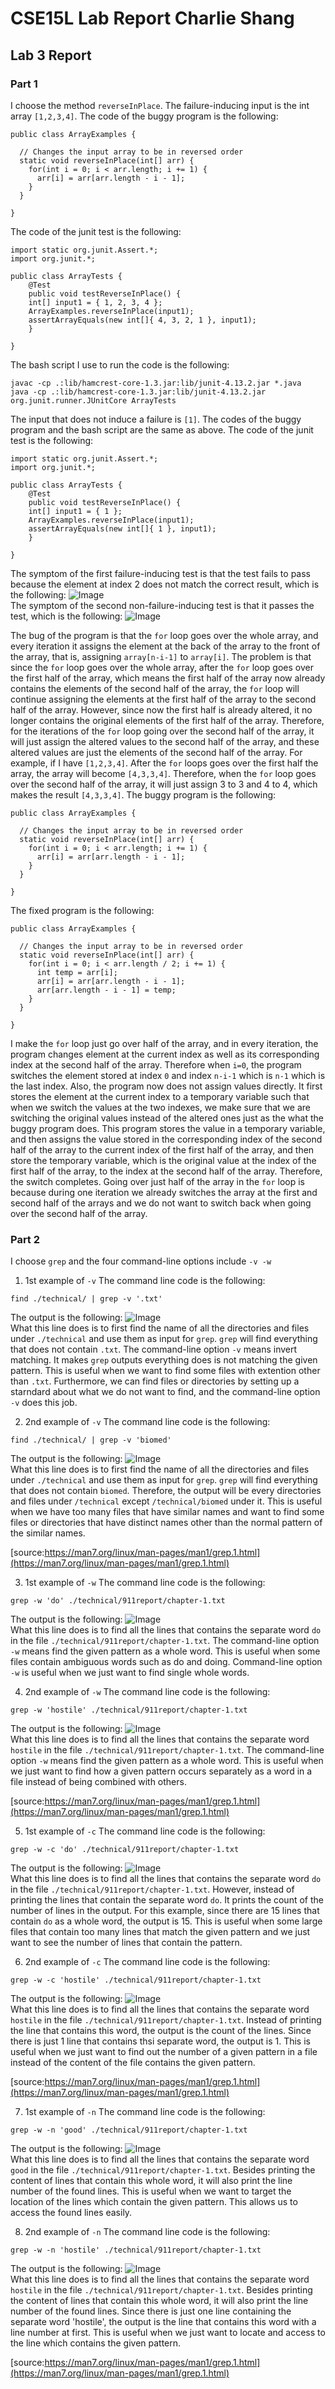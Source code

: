 # CSE15L Lab Report Charlie Shang
## Lab 3 Report
### Part 1
I choose the method `reverseInPlace`.
The failure-inducing input is the int array `[1,2,3,4]`.
The code of the buggy program is the following:
```
public class ArrayExamples {

  // Changes the input array to be in reversed order
  static void reverseInPlace(int[] arr) {
    for(int i = 0; i < arr.length; i += 1) {
      arr[i] = arr[arr.length - i - 1];
    }
  }

}
```
The code of the junit test is the following:
```
import static org.junit.Assert.*;
import org.junit.*;

public class ArrayTests {
	@Test 
	public void testReverseInPlace() {
    int[] input1 = { 1, 2, 3, 4 };
    ArrayExamples.reverseInPlace(input1);
    assertArrayEquals(new int[]{ 4, 3, 2, 1 }, input1);
	}

}
```
The bash script I use to run the code is the following:
```
javac -cp .:lib/hamcrest-core-1.3.jar:lib/junit-4.13.2.jar *.java
java -cp .:lib/hamcrest-core-1.3.jar:lib/junit-4.13.2.jar org.junit.runner.JUnitCore ArrayTests
```

The input that does not induce a failure is `[1]`.
The codes of the buggy program and the bash script are the same as above.
The code of the junit test is the following:
```
import static org.junit.Assert.*;
import org.junit.*;

public class ArrayTests {
	@Test 
	public void testReverseInPlace() {
    int[] input1 = { 1 };
    ArrayExamples.reverseInPlace(input1);
    assertArrayEquals(new int[]{ 1 }, input1);
	}

}
```

The symptom of the first failure-inducing test is that the test fails to pass because the element at index 2 does not match the correct result, which is the following:
![Image](lab3/fail.png)<br />
The symptom of the second non-failure-inducing test is that it passes the test, which is the following:
![Image](lab3/non_fail.png)<br />

The bug of the program is that the `for` loop goes over the whole array, and every iteration it assigns the element at the back of the array to the front of the array, that is, assigning `array[n-i-1]` to `array[i]`. The problem is that since the `for` loop goes over the whole array, after the `for` loop goes over the first half of the array, which means the first half of the array now already contains the elements of the second half of the array, the `for` loop will continue assigning the elements at the first half of the array to the second half of the array. However, since now the first half is already altered, it no longer contains the original elements of the first half of the array. Therefore, for the iterations of the `for` loop going over the second half of the array, it will just assign the altered values to the second half of the array, and these altered values are just the elements of the second half of the array. For example, if I have `[1,2,3,4]`. After the `for` loops goes over the first half the array, the array will become `[4,3,3,4]`. Therefore, when the `for` loop goes over the second half of the array, it will just assign 3 to 3 and 4 to 4, which makes the result `[4,3,3,4]`.
The buggy program is the following:
```
public class ArrayExamples {

  // Changes the input array to be in reversed order
  static void reverseInPlace(int[] arr) {
    for(int i = 0; i < arr.length; i += 1) {
      arr[i] = arr[arr.length - i - 1];
    }
  }
  
}
```
The fixed program is the following:
```
public class ArrayExamples {

  // Changes the input array to be in reversed order
  static void reverseInPlace(int[] arr) {
    for(int i = 0; i < arr.length / 2; i += 1) {
      int temp = arr[i];
      arr[i] = arr[arr.length - i - 1];
      arr[arr.length - i - 1] = temp;
    }
  }

}
```
I make the `for` loop just go over half of the array, and in every iteration, the program changes element at the current index as well as its corresponding index at the second half of the array. Therefore when `i=0`, the program switches the element stored at index `0` and index `n-i-1` which is `n-1` which is the last index. Also, the program now does not assign values directly. It first stores the element at the current index to a temporary variable such that when we switch the values at the two indexes, we make sure that we are switching the original values instead of the altered ones just as the what the buggy program does. This program stores the value in a temporary variable, and then assigns the value stored in the corresponding index of the second half of the array to the current index of the first half of the array, and then store the temporary variable, which is the original value at the index of the first half of the array, to the index at the second half of the array. Therefore, the switch completes. Going over just half of the array in the `for` loop is because during one iteration we already switches the array at the first and second half of the arrays and we do not want to switch back when going over the second half of the array.

### Part 2
I choose `grep` and the four command-line options include `-v -w `
1. 1st example of `-v`
The command line code is the following:
```
find ./technical/ | grep -v '.txt'
```
The output is the following:
![Image](lab3/grep-v1.png)<br />
What this line does is to first find the name of all the directories and files under `./technical` and use them as input for `grep`. `grep` will find everything that does not contain `.txt`. The command-line option `-v` means invert matching. It makes `grep` outputs everything does is not matching the given pattern.
This is useful when we want to find some files with extention other than `.txt`. Furthermore, we can find files or directories by setting up a starndard about what we do not want to find, and the command-line option `-v` does this job.

2. 2nd example of `-v`
The command line code is the following:
```
find ./technical/ | grep -v 'biomed'
```
The output is the following:
![Image](lab3/grep-v2.png)<br />
What this line does is to first find the name of all the directories and files under `./technical` and use them as input for `grep`. `grep` will find everything that does not contain `biomed`. Therefore, the output will be every directories and files under `/technical` except `/technical/biomed` under it.
This is useful when we have too many files that have similar names and want to find some files or directories that have distinct names other than the normal pattern of the similar names.

[source:https://man7.org/linux/man-pages/man1/grep.1.html](https://man7.org/linux/man-pages/man1/grep.1.html)

3. 1st example of `-w`
The command line code is the following:
```
grep -w 'do' ./technical/911report/chapter-1.txt
```
The output is the following:
![Image](lab3/grep-w1.png)<br />
What this line does is to find all the lines that contains the separate word `do` in the file `./technical/911report/chapter-1.txt`. The command-line option `-w` means find the given pattern as a whole word.
This is useful when some files contain ambiguous words such as do and doing. Command-line option `-w` is useful when we just want to find single whole words.

4. 2nd example of `-w`
The command line code is the following:
```
grep -w 'hostile' ./technical/911report/chapter-1.txt
```
The output is the following:
![Image](lab3/grep-w2.png)<br />
What this line does is to find all the lines that contains the separate word `hostile` in the file `./technical/911report/chapter-1.txt`. The command-line option `-w` means find the given pattern as a whole word.
This is useful when we just want to find how a given pattern occurs separately as a word in a file instead of being combined with others.

[source:https://man7.org/linux/man-pages/man1/grep.1.html](https://man7.org/linux/man-pages/man1/grep.1.html)

5. 1st example of `-c`
The command line code is the following:
```
grep -w -c 'do' ./technical/911report/chapter-1.txt
```
The output is the following:
![Image](lab3/grep-c1.png)<br />
What this line does is to find all the lines that contains the separate word `do` in the file `./technical/911report/chapter-1.txt`. However, instead of printing the lines that contain the separate word `do`. It prints the count of the number of lines in the output. For this example, since there are 15 lines that contain `do` as a whole word, the output is 15.
This is useful when some large files that contain too many lines that match the given pattern and we just want to see the number of lines that contain the pattern.

6. 2nd example of `-c`
The command line code is the following:
```
grep -w -c 'hostile' ./technical/911report/chapter-1.txt
```
The output is the following:
![Image](lab3/grep-c2.png)<br />
What this line does is to find all the lines that contains the separate word `hostile` in the file `./technical/911report/chapter-1.txt`. Instead of printing the line that contains this word, the output is the count of the lines. Since there is just 1 line that contains thsi separate word, the output is 1.
This is useful when we just want to find out the number of a given pattern in a file instead of the content of the file contains the given pattern.

[source:https://man7.org/linux/man-pages/man1/grep.1.html](https://man7.org/linux/man-pages/man1/grep.1.html)

7. 1st example of `-n`
The command line code is the following:
```
grep -w -n 'good' ./technical/911report/chapter-1.txt
```
The output is the following:
![Image](lab3/grep-n1.png)<br />
What this line does is to find all the lines that contains the separate word `good` in the file `./technical/911report/chapter-1.txt`. Besides printing the content of lines that contain this whole word, it will also print the line number of the found lines.
This is useful when we want to target the location of the lines which contain the given pattern. This allows us to access the found lines easily.

8. 2nd example of `-n`
The command line code is the following:
```
grep -w -n 'hostile' ./technical/911report/chapter-1.txt
```
The output is the following:
![Image](lab3/grep-n2.png)<br />
What this line does is to find all the lines that contains the separate word `hostile` in the file `./technical/911report/chapter-1.txt`. Besides printing the content of lines that contain this whole word, it will also print the line number of the found lines. Since there is just one line containing the separate word 'hostile', the output is the line that contains this word with a line number at first.
This is useful when we just want to locate and access to the line which contains the given pattern.

[source:https://man7.org/linux/man-pages/man1/grep.1.html](https://man7.org/linux/man-pages/man1/grep.1.html)
